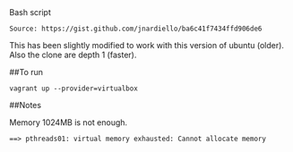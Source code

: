 ##

Bash script

    Source: https://gist.github.com/jnardiello/ba6c41f7434ffd906de6

This has been slightly modified to work with this version of ubuntu (older).
Also the clone are depth 1 (faster).

##To run

    vagrant up --provider=virtualbox

##Notes

Memory 1024MB is not enough.

    ==> pthreads01: virtual memory exhausted: Cannot allocate memory
